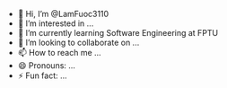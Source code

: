 - 👋 Hi, I’m @LamFuoc3110
- 👀 I’m interested in ...
- 🌱 I’m currently learning Software Engineering at FPTU
- 💞️ I’m looking to collaborate on ...
- 📫 How to reach me ...
- 😄 Pronouns: ...
- ⚡ Fun fact: ...

<!---
LamFuoc3110/LamFuoc3110 is a ✨ special ✨ repository because its `README.md` (this file) appears on your GitHub profile.
You can click the Preview link to take a look at your changes.
--->
